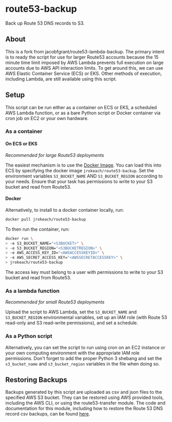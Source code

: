 # route53-backup
Back up Route 53 DNS records to S3.

## About
This is a fork from jacobfgrant/route53-lambda-backup.
The primary intent is to ready the script for use for larger Route53 accounts because the 15 minute time limit imposed by AWS Lambda prevents full execution on large accounts due to AWS API interaction limits.
To get around this, we can use AWS Elastic Container Service (ECS) or EKS. Other methods of execution, including Lambda, are still available using this script.

## Setup
This script can be run either as a container on ECS or EKS, a scheduled AWS Lambda function, or as a bare Python script or Docker container via cron job on EC2 or your own hardware. 

### As a container

#### On ECS or EKS
_Recommended for large Route53 deployments_

The easiest mechanism is to use the [Docker Image](https://hub.docker.com/repository/docker/jrokeach/route53-backup). You can load this into ECS by specifying the docker image `jrokeach/route53-backup`.
Set the environment variables `S3_BUCKET_NAME` AND `S3_BUCKET_REGION` according to your needs.
Ensure that your task has permissions to write to your S3 bucket and read from Route53.

#### Docker
Alternatively, to install to a docker container locally, run:
```bash
docker pull jrokeach/route53-backup
```
To then run the container, run:
```bash
docker run \
> -e S3_BUCKET_NAME="<S3BUCKET>" \
> -e S3_BUCKET_REGION="<S3BUCKETREGION>" \
> -e AWS_ACCESS_KEY_ID="<AWSACCESSKEYID>" \
> -e AWS_SECRET_ACCESS_KEY="<AWSSECRETACCESSKEY>" \
> jrokeach/route53-backup
```
The access key must belong to a user with permissions to write to your S3 bucket and read from Route53.

### As a lambda function
_Recommended for small Route53 deployments_

Upload the script to AWS Lambda, set the `S3_BUCKET_NAME` and `S3_BUCKET_REGION` environmental variables, set up an IAM role (with Route 53 read-only and S3 read-write permissions), and set a schedule.

### As a Python script
Alternatively, you can set the script to run using cron on an EC2 instance or your own computing environment with the appropriate IAM role permissions. Don't forget to add the proper Python 3 shebang and set the `s3_bucket_name` and `s3_bucket_region` variables in the file when doing so.

## Restoring Backups
Backups generated by this script are uploaded as csv and json files to the specified AWS S3 bucket. They can be restored using AWS provided tools, including the AWS CLI, or using the route53-transfer module. The code and documentation for this module, including how to restore the Route 53 DNS record csv backups, can be found [here](https://github.com/RisingOak/route53-transfer).